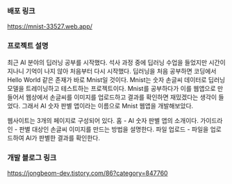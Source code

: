 ### 배포 링크
https://mnist-33527.web.app/

### 프로젝트 설명
최근 AI 분야의 딥러닝 공부를 시작했다. 석사 과정 중에 딥러닝 수업을 들었지만 시간이 지나니 기억이 나지 않아 처음부터 다시 시작했다. 딥러닝을 처음 공부하면 코딩에서 Hello World 같은 존재가 바로 Mnist일 것이다. Mnist는 숫자 손글씨 데이터로 딥러닝 모델을 트레이닝하고 테스트하는 프로젝트이다. Mnist를 공부하다가 이를 웹앱으로 만들어서 웹상에서 손글씨를 이미지를 업로드하고 결과를 확인하면 재밌겠다는 생각이 들었다. 그래서 AI 숫자 판별 앱이라는 이름으로 Mnist 웹앱을 개발해보았다.

웹사이트는 3개의 페이지로 구성되어 있다.
홈 - AI 숫자 판별 앱의 소개이다.
가이드라인 - 판별 대상인 손글씨 이미지를 만드는 방법을 설명한다.
파일 업로드 - 파일을 업로드하여 AI가 판별한 결과를 확인한다.

### 개발 블로그 링크

https://jongbeom-dev.tistory.com/86?category=847760